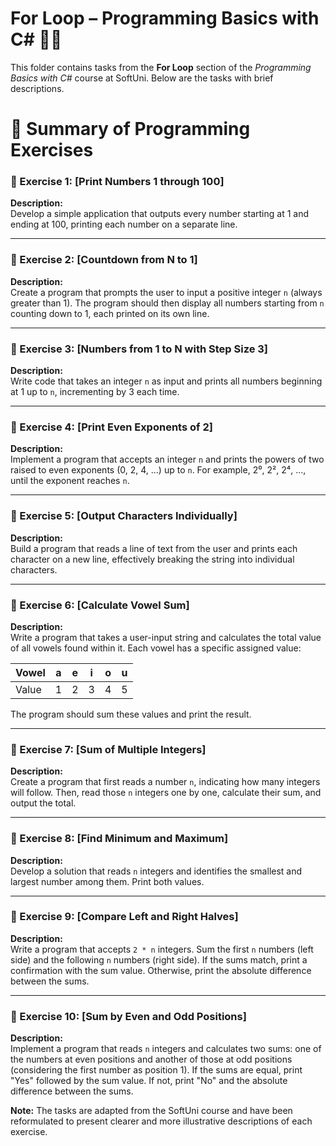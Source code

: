 # For Loop – Programming Basics with C# 🧑‍💻

This folder contains tasks from the **For Loop** section of the _Programming Basics with C#_ course at SoftUni. Below are the tasks with brief descriptions.

# 🔧 Summary of Programming Exercises

### 📝 Exercise 1: [Print Numbers 1 through 100]  
**Description:**  
Develop a simple application that outputs every number starting at 1 and ending at 100, printing each number on a separate line.

---

### 📝 Exercise 2: [Countdown from N to 1]  
**Description:**  
Create a program that prompts the user to input a positive integer `n` (always greater than 1). The program should then display all numbers starting from `n` counting down to 1, each printed on its own line.

---

### 📝 Exercise 3: [Numbers from 1 to N with Step Size 3]  
**Description:**  
Write code that takes an integer `n` as input and prints all numbers beginning at 1 up to `n`, incrementing by 3 each time.

---

### 📝 Exercise 4: [Print Even Exponents of 2]  
**Description:**  
Implement a program that accepts an integer `n` and prints the powers of two raised to even exponents (0, 2, 4, ...) up to `n`. For example, 2⁰, 2², 2⁴, ..., until the exponent reaches `n`.

---

### 📝 Exercise 5: [Output Characters Individually]  
**Description:**  
Build a program that reads a line of text from the user and prints each character on a new line, effectively breaking the string into individual characters.

---

### 📝 Exercise 6: [Calculate Vowel Sum]  
**Description:**  
Write a program that takes a user-input string and calculates the total value of all vowels found within it. Each vowel has a specific assigned value:

| Vowel | a | e | i | o | u |
|-------|---|---|---|---|---|
| Value | 1 | 2 | 3 | 4 | 5 |

The program should sum these values and print the result.

---

### 📝 Exercise 7: [Sum of Multiple Integers]  
**Description:**  
Create a program that first reads a number `n`, indicating how many integers will follow. Then, read those `n` integers one by one, calculate their sum, and output the total.

---

### 📝 Exercise 8: [Find Minimum and Maximum]  
**Description:**  
Develop a solution that reads `n` integers and identifies the smallest and largest number among them. Print both values.

---

### 📝 Exercise 9: [Compare Left and Right Halves]  
**Description:**  
Write a program that accepts `2 * n` integers. Sum the first `n` numbers (left side) and the following `n` numbers (right side). If the sums match, print a confirmation with the sum value. Otherwise, print the absolute difference between the sums.

---

### 📝 Exercise 10: [Sum by Even and Odd Positions]  
**Description:**  
Implement a program that reads `n` integers and calculates two sums: one of the numbers at even positions and another of those at odd positions (considering the first number as position 1). If the sums are equal, print "Yes" followed by the sum value. If not, print "No" and the absolute difference between the sums.

**Note:** The tasks are adapted from the SoftUni course and have been reformulated to present clearer and more illustrative descriptions of each exercise.
